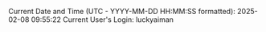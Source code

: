 Current Date and Time (UTC - YYYY-MM-DD HH:MM:SS formatted): 2025-02-08 09:55:22
Current User's Login: luckyaiman
